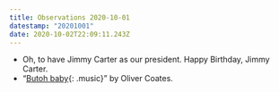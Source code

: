 ```yaml
---
title: Observations 2020-10-01
datestamp: "20201001"
date: 2020-10-02T22:09:11.243Z
---
```

- Oh, to have Jimmy Carter as our president. Happy Birthday, Jimmy Carter.
- “[Butoh baby](https://www.youtube.com/watch?v=-n6TgtNDUks){: .music}” by Oliver Coates.